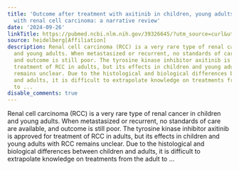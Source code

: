 ```yaml
---
title: 'Outcome after treatment with axitinib in children, young adults, and adults
  with renal cell carcinoma: a narrative review'
date: '2024-09-26'
linkTitle: https://pubmed.ncbi.nlm.nih.gov/39326645/?utm_source=curl&utm_medium=rss&utm_campaign=pubmed-2&utm_content=1FakS-2QOkCT8HsMOQP1bCRQ4YzyumYOmxmF0moLsQ3dFB1E9V&fc=20220326224207&ff=20240927184334&v=2.18.0.post9+e462414
source: heidelberg[Affiliation]
description: Renal cell carcinoma (RCC) is a very rare type of renal cancer in children
  and young adults. When metastasized or recurrent, no standards of care are available,
  and outcome is still poor. The tyrosine kinase inhibitor axitinib is approved for
  treatment of RCC in adults, but its effects in children and young adults with RCC
  remains unclear. Due to the histological and biological differences between children
  and adults, it is difficult to extrapolate knowledge on treatments from the adult
  to ...
disable_comments: true
---
```

Renal cell carcinoma (RCC) is a very rare type of renal cancer in children and young adults. When metastasized or recurrent, no standards of care are available, and outcome is still poor. The tyrosine kinase inhibitor axitinib is approved for treatment of RCC in adults, but its effects in children and young adults with RCC remains unclear. Due to the histological and biological differences between children and adults, it is difficult to extrapolate knowledge on treatments from the adult to ...